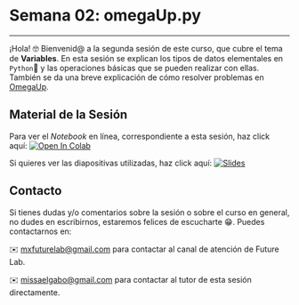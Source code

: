 # Semana 02: omegaUp.py

----

¡Hola! 🤓 Bienvenid@ a la segunda sesión de este curso, que cubre el tema de **Variables**. En esta sesión se explican los tipos de datos elementales en `Python`🐍 y las operaciones básicas que se pueden realizar con ellas. También se da una breve explicación de cómo resolver problemas en [OmegaUp](https://omegaup.com/).

## Material de la Sesión

Para ver el *Notebook* en línea, correspondiente a esta sesión, haz click aquí: [![Open In Colab](https://colab.research.google.com/assets/colab-badge.svg)](https://colab.research.google.com/github/GabrielMissael/omegaUp.py/blob/master/Semana%2002/Cheat_sheet(referencia).ipynb)

Si quieres ver las diapositivas utilizadas, haz click aquí: [![Slides](https://img.shields.io/badge/Slides-Google%20Slides-tomato)](https://docs.google.com/presentation/d/e/2PACX-1vRV5W0jXgXUBJQlMlHl3EUJ5ZcVVRp-yPGEZ7JVTG5ma-FFY7-GRJTxRsIRzfuz27UddDncu3hqvP7y/pub?start=true&loop=true&delayms=60000)

## Contacto

Si tienes dudas y/o comentarios sobre la sesión o sobre el curso en general, no dudes en escribirnos, estaremos felices de escucharte 😁. Puedes contactarnos en:

✉️ mxfuturelab@gmail.com para contactar al canal de atención de Future Lab.

✉️ missaelgabo@gmail.com para contactar al tutor de esta sesión directamente.

